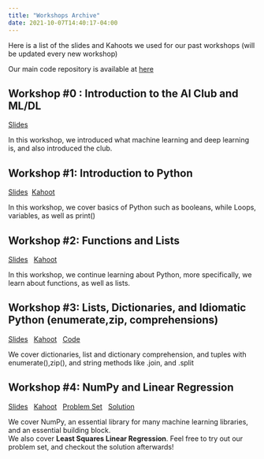 ```yaml
---
title: "Workshops Archive"
date: 2021-10-07T14:40:17-04:00
---
```

Here is a list of the slides and Kahoots we used for our past workshops (will be updated every new workshop)

Our main code repository is available at [here](https://github.com/marianopolis-ai/workshop-code)

Workshop #0 : Introduction to the AI Club and ML/DL
---

[Slides](https://docs.google.com/presentation/d/e/2PACX-1vTyr0XpADJGe66xqJtA04TEpJWv_0DIB_-BmulnXkvps1o9yJsmYBYBhhW30sFYgSjeQk1mmCiWRsr4/pub?start=false&loop=false&delayms=3000#slide=id.ge48338948b_2_65)

In this workshop, we introduced what machine learning and deep learning is, and also introduced the club.


Workshop #1: Introduction to Python
---
[Slides](https://docs.google.com/presentation/d/e/2PACX-1vQwT9llon0ZiGRcHUvCYGsdUYup-T4S2VpCMK8NMNEpNFHLVniT4ANUOKdswPY6rfabH5sHfbv1jznZ/pub?start=false&loop=false&delayms=3000) 
&nbsp;[Kahoot](https://create.kahoot.it/share/python-introduction/f113a069-2b17-4fba-8158-2461241f6ea5)

In this workshop, we cover basics of Python such as booleans, while Loops, variables, as well as print()


Workshop #2: Functions and Lists
---
[Slides](https://docs.google.com/presentation/d/e/2PACX-1vR3Y5kjSAizijiwPQwxgquoFLndWI06LA4eP1xv7VtxaKx_-ixjAfgYz4B6LU9JoOHIWRRNB_kJMNtl/pub?start=false&loop=false&delayms=3000) 
&nbsp; [Kahoot](https://create.kahoot.it/share/python-functions-and-lists/10e09688-609f-42fc-9fa2-1d56f1f553bd)

In this workshop, we continue learning about Python, more specifically, we learn about functions, as well as lists.


Workshop #3: Lists, Dictionaries, and Idiomatic Python (enumerate,zip, comprehensions)
---
[Slides](https://docs.google.com/presentation/d/e/2PACX-1vT18ex4aIGe0-o34VBzHr75OaelVzXQtgHw2rp6PdnkZi9HdrdTcRa4yRJnOGediwqpvR-aMHXArvHo/pub?start=false&loop=false&delayms=3000)
&nbsp; [Kahoot](https://create.kahoot.it/share/python-3-manipulating-lists-and-dictionaries/14e77a22-ca32-46af-83d5-c7823cf4b373)
&nbsp; [Code](https://github.com/marianopolis-ai/workshop-code/blob/master/3-lists-dictionaries-comprehension/main.ipynb)

We cover dictionaries, list and dictionary comprehension, and tuples with enumerate(),zip(), and string methods like .join, and .split

Workshop #4: NumPy and Linear Regression
---
[Slides](https://docs.google.com/presentation/d/e/2PACX-1vRGLhT_DT9fesdj9ZkGO0QMrjLBpxYqiurM2unWuCzeun473b6LJGMTHxpzlAJtvi19oCm6Eyp74b0M/pub?start=false&loop=false&delayms=3000)
&nbsp; [Kahoot](https://create.kahoot.it/share/numpy/aa47bfc4-1c28-4d36-befc-5a6d6334c46e)
&nbsp; [Problem Set](https://colab.research.google.com/drive/1tsNuOeV-aefgi9vohiHL8vp_n7Ju2P-f?usp=sharing)
&nbsp; [Solution](https://colab.research.google.com/drive/1uu1NR5rRtDO3qaO08ccKKnFnUMSTPKSs?usp=sharing)

We cover NumPy, an essential library for many machine learning libraries, and an essential building block. <br/>
We also cover **Least Squares Linear Regression**. Feel free to try out our problem set, and checkout the solution afterwards!
